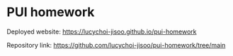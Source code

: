 # PUI homework

Deployed website: https://lucychoi-jisoo.github.io/pui-homework

Repository link: https://github.com/lucychoi-jisoo/pui-homework/tree/main
